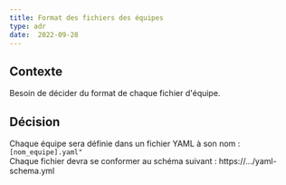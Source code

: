 ```yaml
---
title: Format des fichiers des équipes
type: adr
date:  2022-09-28
---
```

## Contexte

Besoin de décider du format de chaque fichier d'équipe.

## Décision

Chaque équipe sera définie dans un fichier YAML à son nom : `[nom_equipe].yaml"`  
Chaque fichier devra se conformer au schéma suivant : https://.../yaml-schema.yml


